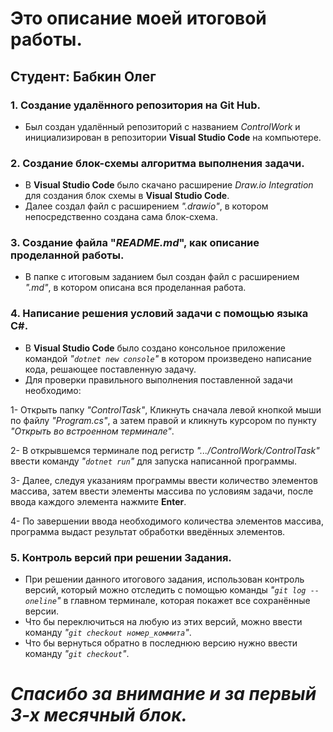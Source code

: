 # Это описание моей итоговой работы.
## Студент: Бабкин Олег

### **1. Создание удалённого репозитория на Git Hub.**
* Был создан удалённый репозиторий с названием _ControlWork_ и инициализирован в репозитории **Visual Studio Code** на компьютере.

### **2. Создание блок-схемы алгоритма выполнения задачи.**
* В **Visual Studio Code** было скачано расширение _Draw.io Integration_ для создания блок схемы в **Visual Studio Code**.
* Далее создал файл с расширением _".drawio"_, в котором непосредственно создана сама блок-схема.

### **3. Создание файла "_README.md_", как описание проделанной работы.**
* В папке с итоговым заданием был создан файл с расширением _".md"_, в котором описана вся проделанная работа.

### **4. Написание решения условий задачи с помощью языка C#.**
* В **Visual Studio Code** было создано консольное приложение командой _"`dotnet new console`"_ в котором произведено написание кода, решающее поставленную задачу.
* Для проверки правильного выполнения поставленной задачи необходимо:

1- Открыть папку _"ControlTask"_, Кликнуть сначала левой кнопкой мыши по  файлу _"Program.cs"_, а затем правой и кликнуть курсором по пункту _"Открыть во встроенном терминале"_.

2- В открывшемся терминале под регистр _".../ControlWork/ControlTask"_ ввести команду _"`dotnet run`"_ для запуска написанной программы.

3- Далее, следуя указаниям программы ввести количество элементов массива, затем ввести элементы массива по условиям задачи, после ввода каждого элемента нажмите **Enter**.

4- По завершении ввода необходимого количества элементов массива, программа выдаст результат  обработки введённых элементов.

### **5. Контроль версий при решении Задания.**
* При решении данного итогового задания, использован контроль версий, который можно отследить с помощью команды _"`git log --oneline`"_ в главном терминале, которая покажет все сохранённые версии.
* Что бы переключиться на любую из этих версий, можно ввести команду _"`git checkout номер_коммита`"_.
* Что бы вернуться обратно в последнюю версию нужно ввести команду _"`git checkout`"_.

# _Спасибо за внимание и за первый 3-х месячный блок._

